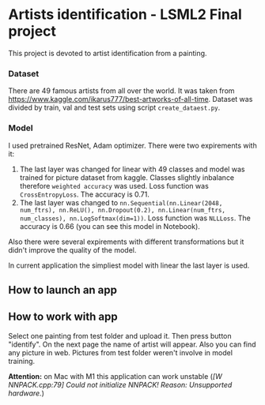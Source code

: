 # Artists identification - LSML2 Final project
This project is devoted to artist identification from a painting.

### Dataset
There are 49 famous artists from all over the world. It was taken from https://www.kaggle.com/ikarus777/best-artworks-of-all-time. Dataset was divided by train, val and test sets using script `create_dataest.py`. 

### Model
I used pretrained ResNet, Adam optimizer. There were two expirements with it:
1) The last layer was changed for linear with 49 classes and model was trained for picture dataset from kaggle. Classes slightly inbalance therefore `weighted accuracy` was used. Loss function was `CrossEntropyLoss`. The accuracy is 0.71.
2) The last layer was changed to `nn.Sequential(nn.Linear(2048, num_ftrs), nn.ReLU(), nn.Dropout(0.2), nn.Linear(num_ftrs, num_classes), nn.LogSoftmax(dim=1))`. Loss function was `NLLLoss`. The accuracy is 0.66 (you can see this model in Notebook). 

Also there were several expirements with different transformations but it didn't improve the quality of the model.

In current application the simpliest model with linear the last layer is used. 

## How to launch an app


## How to work with app
Select one painting from test folder and upload it. Then press button "identify". On the next page the name of artist will appear. Also you can find any picture in web. Pictures from test folder weren't involve in model training.

**Attention:** on Mac with M1 this application can work unstable (*[W NNPACK.cpp:79] Could not initialize NNPACK! Reason: Unsupported hardware.*)
